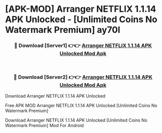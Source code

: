 # [APK-MOD] Arranger NETFLIX 1.1.14 APK Unlocked - [Unlimited Coins No Watermark Premium] ay70l



<div align="center">
<h3>🔴 Download [Server1] 👉👉 <a href="https://momento.my/?title=Arranger_NETFLIX_1.1.14_APK_Unlocked">Arranger NETFLIX 1.1.14 APK Unlocked Mod Apk</a></h3><br>

<h3>🔴 Download [Server2] 👉👉 <a href="https://momento.my/?title=Arranger_NETFLIX_1.1.14_APK_Unlocked">Arranger NETFLIX 1.1.14 APK Unlocked Mod Apk</a></h3>
</div>



Download Arranger NETFLIX 1.1.14 APK Unlocked 

Free APK MOD Arranger NETFLIX 1.1.14 APK Unlocked [Unlimited Coins No Watermark Premium]

Download Arranger NETFLIX 1.1.14 APK Unlocked [Unlimited Coins No Watermark Premium] Mod For Android
